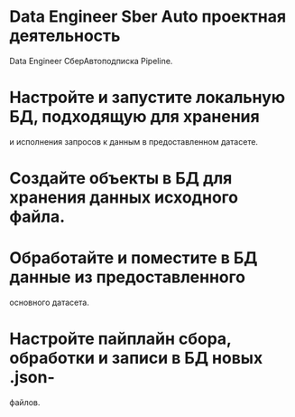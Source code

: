 # Data Engineer Sber Auto проектная деятельность
Data Engineer СберАвтоподписка Pipeline.
# Настройте и запустите локальную БД, подходящую для хранения
и исполнения запросов к данным в предоставленном датасете.
# Создайте объекты в БД для хранения данных исходного файла.
# Обработайте и поместите в БД данные из предоставленного
основного датасета.

# Настройте пайплайн сбора, обработки и записи в БД новых .json-
файлов.
